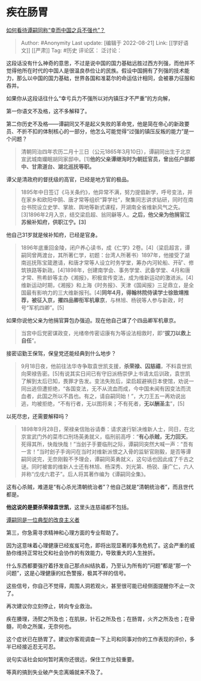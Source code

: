 # 疾在肠胃
[如何看待谭嗣同称“幸而中国之兵不强也”？](https://www.zhihu.com/question/267380471/answer/2637083721)

> Author: #Anonymity
> Last update: [编辑于 2022-08-21]
> Link: [[学好语文]] [[严肃]]
> Tag: #历史
> 评论区：
> 泛讨论：

这段话没有什么神奇的意思，不过是说中国的国力基础远胜过西方列强，而他并不觉得他所在时代的中国人是很温良恭俭让的民族。假设中国拥有了列强的技术能力，那么以中国的国力基础，世界各国和准葛尔的命运估计相同，会被暴力征服和吞并。

如果你从这段话往什么“幸亏兵力不强所以对内镇压才不严重”的方向解，

第一你语文不及格，这不多解释了。

第二你历史不及格——谭嗣同又不是起义失败的革命党，他是简在帝心的新政要员、不折不扣的体制核心的一部分，他怎么可能觉得“过强的镇压反叛的能力”是一个问题？

> 清朝同治四年农历二月十三日（公元1865年3月10日），谭嗣同出生于北京宣武城南孏眠胡同家邸中。[1]**他的父亲谭继洵时为朝廷官员，曾出任户部郎中、甘肃道台、湖北巡抚等职。**

谭父是清政府的督抚级的高官，已经是地方官的极品。

> 1895年中日签订《马关条约》，他异常不满，努力提倡新学，呼号变法，并在家乡和欧阳中鹄、唐才常等组织“算学社”，聚集同志讲求钻研，同时在南台书院设立史学、掌故、舆地等新式课程，开湖南全省维新风气之先。[3]1896年2月入京，结交梁启超、翁同龢等人。**之后，他父亲为他捐官江苏候补知府，供职江宁。[3]**

他自己31岁就是候补知府，已经是官身。

> 1896年底重回金陵，闭户养心读书，成《仁学》2卷。[4]（梁启超言，谭嗣同曾两渡台，其所著仁学，初题：台湾人所著书）1897年，他接受了湖南巡抚陈宝箴邀请，和唐才常等人设立时务学堂，筹办内河轮船、开矿、修筑铁路等新政。[4]1898年，创建南学会、事务学堂、武备学堂、4月和唐才常、熊希龄等主办《湘报》，积极宣传变法，成为维新运动的激进派。[4]维新运动时期，《湘报》和上海《时务报》、天津《国闻报》三足鼎立，是全国最有影响力的三大维新报刊。[4]**同年4月，得翰林院侍读学士徐致靖推荐，被征入京，擢四品卿衔军机章京**，与林旭、杨锐等人参与新政，时号“军机四卿”。[5]

如果你说他父亲为他捐官算包办强迫。现在他自己谋了个四品卿军机章京。

> 当宫中后党密谋政变，光绪帝传密诏康有为等设法相救时，即“**拔刀以救上自任**”。

接密诏勤王保驾，保皇党还能经典到什么地步？

> 9月18日夜，他前往法华寺争取袁世凯支援，**杀荣禄、囚慈禧**，不料袁世凯向荣禄告密。[5]有说其实日间已有守旧派杨崇伊上书请太后训政，袁世凯了解到太后已知，畏罪才告发。变法失败后，梁启超避祸日本使馆，劝说一同出逃但遭拒绝，“各国变法，无不从流血而成，今中国未闻有因变法而流血者，此国之所以不昌也。有之，请自嗣同始！”，大刀王五一再劝说出逃，均被拒绝，“不有行者，无以图将来；不有死者，**无以酬圣主**”，[5]

以死尽忠，还需要解释吗？

> 1898年9月28日，荣禄亲信贻谷请奏：请求速行斩决维新人士，同日，在北京宣武门外的菜市口刑场英勇就义，临刑前高呼：“**有心杀贼，无力回天**。死得其所，快哉快哉！”当刽子手要临刑之际，谭嗣同突然大喊一声：“吾有一言！”当时刽子手询问在当时对维新派恨之入骨的监斩官刚毅，是否等谭嗣同说完，无奈刚毅不予理会，谭嗣同英勇就义，这句话也因此成了千古之谜。同时被害的维新人士还有林旭、杨深秀、刘光第、杨锐、康广仁，六人并称“戊戌六君子”。后人将其著作编为《谭嗣同全集》。

这有心杀贼，难道是“有心杀光清朝统治者”？他自己就是“清朝统治者”，而且世代都是。

**他这说的是要杀荣禄袁世凯**，这里头连慈禧都不包括。

[谭嗣同是一位典型的改良主义者](https://link.zhihu.com/?target=https%3A//sxsyj.nju.edu.cn/_upload/article/files/ab/7f/442c5bb84a5a9e37fbe8249cf9f4/72beb347-3682-4a41-9844-3af713ac48f5.pdf)

第三，你急需寻求精神和心理方面的专业帮助了。

因为这意味着心理健康已经岌岌可危，即将出现显著的事务危机了。这会严重的威胁你维持正常社交和社会协作的有效能力，导致重大的人生挫折。

什么东西都要强拧着抒发自己那点纠结执着，乃至认为所有的“问题”都是“那一个问题”，这是心理健康的红色警报，极其不祥的信号。

这些信号，你自己不觉得，周围人洞若观火，甚至很可能已经侧面提醒你不止一次了。

再次建议你立刻停止，转向专业救治。

疾在腠理，汤熨之所及也；在肌肤，针石之所及也；在肠胃，火齐之所及也；在骨髓，司命之所属，无奈何也。

这个症状已在肠胃了。建议你客观调查一下上司和同事对你的工作表现的评价，多半已经接近忍无可忍。

说句实话社会如何暂时离你还很远，保住工作比较重要。

等真的搞到失业破产失恋离婚就来不及了。
